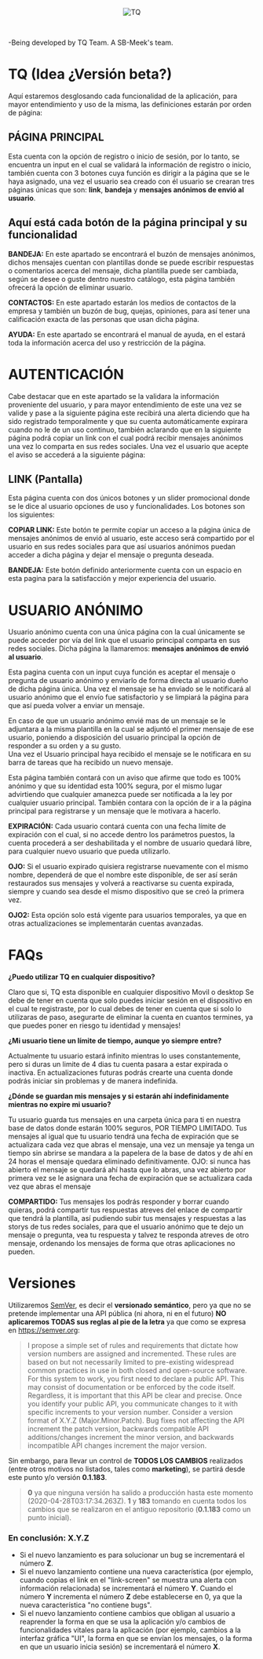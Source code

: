 <p align="center">
  <img src="https://avatars0.githubusercontent.com/t/3800248?s=280&v=4" title="TQ"/>
</p>
</br>

-Being developed by TQ Team. A SB-Meek's team.

# TQ (Idea ¿Versión beta?)
Aquí estaremos desglosando cada funcionalidad de la aplicación, para mayor entendimiento y uso de la misma, las definiciones estarán por orden de página:

## PÁGINA PRINCIPAL
Esta cuenta con la opción de registro o inicio de sesión, por lo tanto, se encuentra un input en el cual se validará la información de registro o inicio, también cuenta con 3 botones cuya función es dirigir a la página que se le haya asignado, una vez el usuario sea creado con él usuario se crearan tres páginas únicas que son: **link**, **bandeja** y **mensajes anónimos de envió al usuario**.

## Aquí está cada botón de la página principal y su funcionalidad
**BANDEJA:** En este apartado se encontrará el buzón de mensajes anónimos, dichos mensajes cuentan con plantillas donde se puede escribir respuestas o comentarios acerca del mensaje, dicha plantilla puede ser cambiada, según se desee o guste dentro nuestro catálogo, esta página también ofrecerá la opción de eliminar usuario.

**CONTACTOS:** En este apartado estarán los medios de contactos de la empresa y también un buzón de bug, quejas, opiniones, para así tener una calificación exacta de las personas que usan dicha página.

**AYUDA:** En este apartado se encontrará el manual de ayuda, en el estará toda la información acerca del uso y restricción de la página.

# AUTENTICACIÓN
Cabe destacar que en este apartado se la validara la información proveniente del usuario, y para mayor entendimiento de este una vez se valide y pase a la siguiente página este recibirá una alerta diciendo que ha sido registrado temporalmente y que su cuenta automáticamente expirara cuando no le de un uso continuo, también aclarando que en la siguiente página podrá copiar un link con el cual podrá recibir mensajes anónimos una vez lo comparta en sus redes sociales. Una vez el usuario que acepte el aviso se accederá a la siguiente página: 

## LINK (Pantalla)
Esta página cuenta con dos únicos botones y un slider promocional donde se le dice al usuario opciones de uso y funcionalidades. Los botones son los siguientes:

**COPIAR LINK:** Este botón te permite copiar un acceso a la página única de mensajes anónimos de envió al usuario, este acceso será compartido por el usuario en sus redes sociales para que así usuarios anónimos puedan acceder a dicha página y dejar el mensaje o pregunta deseada.

**BANDEJA:** Este botón definido anteriormente cuenta con un espacio en esta pagina para la satisfacción y mejor experiencia del usuario.

# USUARIO ANÓNIMO
Usuario anónimo cuenta con una única página con la cual únicamente se puede acceder por vía del link que el usuario principal comparta en sus redes sociales. Dicha página la llamaremos: **mensajes anónimos de envió al usuario**.

Esta pagina cuenta con un input cuya función es aceptar el mensaje o pregunta de usuario anónimo y enviarlo de forma directa al usuario dueño de dicha página única. Una vez el mensaje se ha enviado se le notificará al usuario anónimo que el envío fue satisfactorio y se limpiará la página para que así pueda volver a enviar un mensaje.<br/>

En caso de que un usuario anónimo envié mas de un mensaje se le adjuntara a la misma plantilla en la cual se adjuntó el primer mensaje de ese usuario, poniendo a disposición del usuario principal la opción de responder a su orden y a su gusto.  
Una vez el Usuario principal haya recibido el mensaje se le notificara en su barra de tareas que ha recibido un nuevo mensaje.<br/>

Esta página también contará con un aviso que afirme que todo es 100% anónimo y que su identidad esta 100% segura, por el mismo lugar advirtiendo que cualquier amanezca puede ser notificada a la ley por cualquier usuario principal.
También contara con la opción de ir a la página principal para registrarse y un mensaje que le motivara a hacerlo.<br/>

**EXPIRACIÓN:** Cada usuario contará cuenta con una fecha límite de expiración con el cual, si no accede dentro los parámetros puestos, la cuenta procederá a ser deshabilitada y el nombre de usuario quedará libre, para cualquier nuevo usuario que pueda utilizarlo.

**OJO:** Si el usuario expirado quisiera registrarse nuevamente con el mismo nombre, dependerá de que el nombre este disponible, de ser así serán restaurados sus mensajes y volverá a reactivarse su cuenta expirada, siempre y cuando sea desde el mismo dispositivo que se creó la primera vez.

**OJO2:** Esta opción solo está vigente para usuarios temporales, ya que en otras actualizaciones se implementarán cuentas avanzadas.

# FAQs

**¿Puedo utilizar TQ en cualquier dispositivo?**

Claro que si, TQ esta disponible en cualquier dispositivo Movil o desktop
Se debe de tener en cuenta que solo puedes iniciar sesión en el dispositivo en el cual te registraste, por lo cual debes de tener en cuenta que si solo lo utilizaras de paso, asegurarte de eliminar la cuenta en cuantos termines, ya que puedes poner en riesgo tu identidad y mensajes!

**¿Mi usuario tiene un límite de tiempo, aunque yo siempre entre?**

Actualmente tu usuario estará infinito mientras lo uses constantemente, pero si duras un limite de 4 dias tu cuenta pasara a estar expirada o inactiva.
En actualizaciones futuras podrás crearte una cuenta donde podrás iniciar sin problemas y de manera indefinida.


**¿Dónde se guardan mis mensajes y si estarán ahí indefinidamente mientras no expire mi usuario?**

Tu usuario guarda tus mensajes en una carpeta única para ti en nuestra base de datos donde estarán 100% seguros, POR TIEMPO LIMITADO.
Tus mensajes al igual que tu usuario tendrá una fecha de expiración que se actualizara cada vez que abras el mensaje, una vez un mensaje ya tenga un tiempo sin abrirse se mandara a la papelera de la base de datos y de ahí en 24 horas el mensaje quedara eliminado definitivamente.
OJO: si nunca has abierto el mensaje se quedará ahí hasta que lo abras, una vez abierto por primera vez se le asignara una fecha de expiración que se actualizara cada vez que abras el mensaje 

**COMPARTIDO:** Tus mensajes los podrás responder y borrar cuando quieras, podrá compartir tus respuestas atreves del enlace de compartir que tendrá la plantilla, así pudiendo subir tus mensajes y respuestas a las storys de tus redes sociales, para que el usuario anónimo que te dejo un mensaje o pregunta, vea tu respuesta y talvez te responda atreves de otro mensaje, ordenando los mensajes de forma que otras aplicaciones no pueden.

# Versiones

Utilizaremos [SemVer](https://semver.org), es decir el **versionado semántico**, pero ya que no se pretende implementar una API pública (ni ahora, ni en el futuro) **NO aplicaremos TODAS sus reglas al pie de la letra** ya que como se expresa en https://semver.org:

> I propose a simple set of rules and requirements that dictate how version numbers are assigned and incremented. These rules are based on but not necessarily limited to pre-existing widespread common practices in use in both closed and open-source software. For this system to work, you first need to declare a public API. This may consist of documentation or be enforced by the code itself. Regardless, it is important that this API be clear and precise. Once you identify your public API, you communicate changes to it with specific increments to your version number. Consider a version format of X.Y.Z (Major.Minor.Patch). Bug fixes not affecting the API increment the patch version, backwards compatible API additions/changes increment the minor version, and backwards incompatible API changes increment the major version.

Sin embargo, para llevar un control de **TODOS LOS CAMBIOS** realizados (entre otros motivos no listados, tales como **marketing**), se partirá desde este punto y/o versión **0.1.183**.

>**0** ya que ninguna versión ha salido a producción hasta este momento (2020-04-28T03:17:34.263Z). **1** y **183** tomando en cuenta todos los cambios que se realizaron en el antiguo repositorio (**0.1.183** como un punto inicial).

### En conclusión: X.Y.Z

<ul>
  <li>
    Si el nuevo lanzamiento es para solucionar un bug se incrementará el número <b>Z</b>.
  </li>
  <li>
    Si el nuevo lanzamiento contiene una nueva característica (por ejemplo, cuando copias el link en el "link-screen" se muestra una alerta con información relacionada) se incrementará el número <b>Y</b>. Cuando el número <b>Y</b> incrementa el número <b>Z</b> debe establecerse en 0, ya que la nueva característica "no contiene bugs".
  </li>
  <li>
    Si el nuevo lanzamiento contiene cambios que obligan al usuario a reaprender la forma en que se usa la aplicación y/o cambios de funcionalidades vitales para la aplicación (por ejemplo, cambios a la interfaz gráfica "UI", la forma en que se envían los mensajes, o la forma en que un usuario inicia sesión) se incrementará el número <b>X</b>.
  </li>
</ul>
